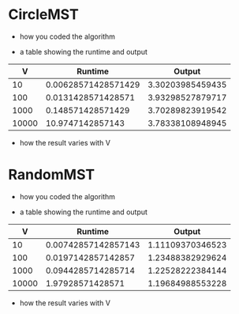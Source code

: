 # CircleMST

 - how you coded the algorithm

 - a table showing the runtime and output 
 
| V  | Runtime |Output |
| ------------- | ------------- |------------- |
| 10  | 0.00628571428571429 |3.30203985459435|
| 100  | 0.0131428571428571  | 3.93298527879717|  
| 1000  | 0.148571428571429  | 3.70289823919542 |
| 10000 | 10.9747142857143  | 3.78338108948945 |

 - how the result varies with V
 
# RandomMST

 - how you coded the algorithm

 - a table showing the runtime and output 
 
| V  | Runtime |Output |
| ------------- | ------------- |------------- |
| 10  | 0.00742857142857143 |1.11109370346523|
| 100  |  0.0197142857142857 | 1.23488382929624|  
| 1000  | 0.0944285714285714 |1.22528222384144|
| 10000 | 1.97928571428571  |1.19684988553228  |

 - how the result varies with V
 
